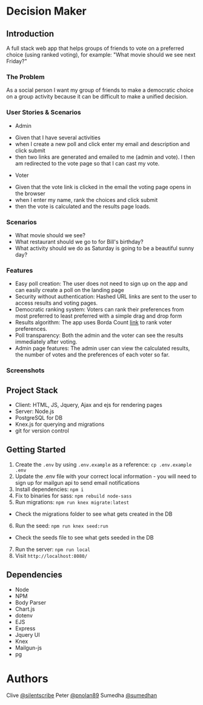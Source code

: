 # Decision Maker

## Introduction
A full stack web app that helps groups of friends to vote on a preferred choice (using ranked voting), for example: "What movie should we see next Friday?" 

### The Problem

As a social person I want my group of friends to make a democratic choice on a group activity because it can be difficult to make a unified decision.

### User Stories & Scenarios

* Admin
 - Given that I have several activities
 - when I create a new poll and click enter my email and description and click submit
 - then two links are generated and emailed to me (admin and vote). I then am redirected to the vote page so that I can cast my vote.

* Voter
 - Given that the vote link is clicked in the email the voting page opens in the browser
 - when I enter my name, rank the choices and click submit
 - then the vote is calculated and the results page loads.

### Scenarios

- What movie should we see?
- What restaurant should we go to for Bill's birthday?
- What activity should we do as Saturday is going to be a beautiful sunny day?

### Features

- Easy poll creation:  The user does not need to sign up on the app and can easily create a poll on the landing page
- Security without authentication: Hashed URL links are sent to the user to access results and voting pages. 
- Democratic ranking system: Voters can rank their preferences from most preferred to least preferred with a simple drag and drop form
- Results algorithm: The app uses Borda Count [link](https://en.wikipedia.org/wiki/Borda_count) to rank voter preferences.
- Poll transparency: Both the admin and the voter can see the results immediately after voting.
- Admin page features: The admin user can view the calculated results, the number of votes and the preferences of each voter so far.

### Screenshots

## Project Stack

- Client: HTML, JS, Jquery, Ajax and ejs for rendering pages
- Server: Node.js
- PostgreSQL for DB
- Knex.js for querying and migrations
- git for version control

## Getting Started

1. Create the `.env` by using `.env.example` as a reference: `cp .env.example .env`
2. Update the .env file with your correct local information - you will need to sign up for mailgun api to send email notifications
3. Install dependencies: `npm i`
4. Fix to binaries for sass: `npm rebuild node-sass`
5. Run migrations: `npm run knex migrate:latest`
  - Check the migrations folder to see what gets created in the DB
6. Run the seed: `npm run knex seed:run`
  - Check the seeds file to see what gets seeded in the DB
7. Run the server: `npm run local`
8. Visit `http://localhost:8080/`

## Dependencies

- Node 
- NPM 
- Body Parser 
- Chart.js 
- dotenv
- EJS
- Express
- Jquery UI
- Knex
- Mailgun-js
- pg

# Authors
Clive [@silentscribe](https://github.com/silentscribe)
Peter [@pnolan89](https://github.com/pnolan89)
Sumedha [@sumedhan](https://github.com/sumedhan)
